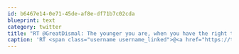 ```yaml
---
id: b6467e14-0e71-45de-af8e-df71b7c02cda
blueprint: text
category: twitter
title: "RT @GreatDismal: The younger you are, when you have the right to vote and don't, the longer you'll live with the mess you didn't try to  ..."
caption: 'RT <span class="username username_linked">@<a href="https://twitter.com/GreatDismal" title="William Gibson">GreatDismal</a></span>: The younger you are, when you have the right to vote and don''t, the longer you''ll live with the mess you didn''t try to  ...'
---
```

